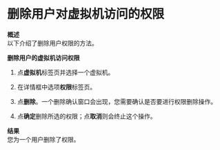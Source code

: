 # 删除用户对虚拟机访问的权限

**概述**<br/>
以下介绍了删除用户权限的方法。

**删除用户的虚拟机访问权限**
1. 点**虚拟机**标签页并选择一个虚拟机。

2. 在详情框中选项**权限**标签页。

3. 点**删除**。一个删除确认窗口会出现，您需要确认是否要进行权限删除操作。

4. 点**确定**删除所选的权限；点**取消**则会终止这个操作。

**结果**<br/>
您为一个用户删除了权限。

